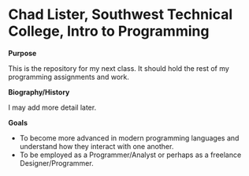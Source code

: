 # Chad Lister, Southwest Technical College, Intro to Programming

**Purpose**

This is the repository for my next class.  It should hold the rest of my programming assignments and work.

**Biography/History**

I may add more detail later.

**Goals**

* To become more advanced in modern programming languages and understand how they interact with one another.
* To be employed as a Programmer/Analyst or perhaps as a freelance Designer/Programmer.
